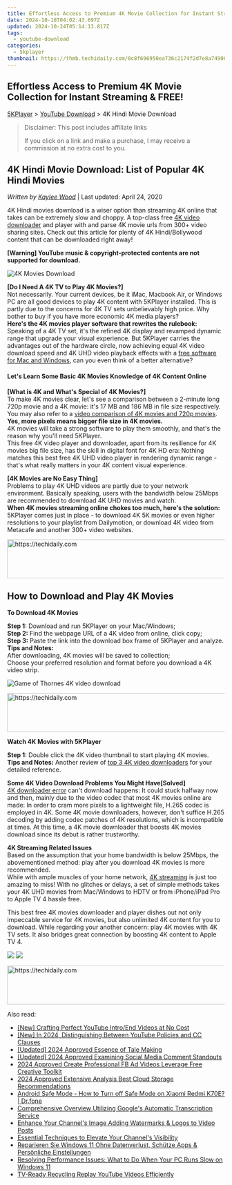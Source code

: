```yaml
---
title: Effortless Access to Premium 4K Movie Collection for Instant Streaming & FREE!
date: 2024-10-18T04:02:43.697Z
updated: 2024-10-24T05:14:13.817Z
tags:
  - youtube-download
categories:
  - 5kplayer
thumbnail: https://thmb.techidaily.com/0c8f696950ea736c2174f2d7e8a74906124afdbd8faac5e2796b198a9b431fdb.jpg
---
```


## Effortless Access to Premium 4K Movie Collection for Instant Streaming & FREE!

[5KPlayer](https://tools.techidaily.com/5kplayer/products/) \> [YouTube Download](https://tools.techidaily.com/5kplayer/youtube-download/) \> 4K Hindi Movie Download

>  Disclaimer: This post includes affiliate links
>
>  If you click on a link and make a purchase, I may receive a commission at no extra cost to you.
>

## 4K Hindi Movie Download: List of Popular 4K Hindi Movies

 _Written by [Kaylee Wood](https://www.quora.com/profile/Amanda-Hu-21)_ | Last updated: April 24, 2020 

4K Hindi movies download is a wiser option than streaming 4K online that takes can be extremely slow and choppy. A top-class free [4K video downloader](https://tools.techidaily.com/5kplayer/youtube-download/) and player with and parse 4K movie urls from 300+ video sharing sites. Check out this article for plenty of 4K Hindi/Bollywood content that can be downloaded right away!

**\[Warning\] YouTube music & copyright-protected contents are not supported for download.**

![4K Movies Download](https://www.5kplayer.com/youtube-download/img/5kp-4k-downloader-error-yxt-081001.jpg) 

**\[Do I Need A 4K TV to Play 4K Movies?\]**  
 Not necessarily. Your current devices, be it iMac, Macbook Air, or Windows PC are all good devices to play 4K content with 5KPlayer installed. This is partly due to the concerns for 4K TV sets unbelievably high price. Why bother to buy if you have more economic 4K media players?  
**Here's the 4K movies player software that rewrites the rulebook:**  
 Speaking of a 4K TV set, it's the refined 4K display and revamped dynamic range that upgrade your visual experience. But 5KPlayer carries the advantages out of the hardware circle, now achieving equal 4K video download speed and 4K UHD video playback effects with a [free software for Mac and Windows](https://tools.techidaily.com/5kplayer/video-music-player/), can you even think of a better alternative?

#### **Let's Learn Some Basic 4K Movies Knowledge of 4K Content Online**

**\[What is 4K and What's Special of 4K Movies?\]**  
To make 4K movies clear, let's see a comparison between a 2-minute long 720p movie and a 4K movie: it's 17 MB and 186 MB in file size respectively.  
You may also refer to a [video comparison of 4K movies and 720p movies](https://www.youtube.com/watch?v=d1a9ufg2Kqs).  
**Yes, more pixels means bigger file size in 4K movies.**  
4K movies will take a strong software to play them smoothly, and that's the reason why you'll need 5KPlayer.  
This free 4K video player and downloader, apart from its resilience for 4K movies big file size, has the skill in digital font for 4K HD era: Nothing matches this best free 4K UHD video player in rendering dynamic range - that's what really matters in your 4K content visual experience.

**\[4K Movies are No Easy Thing\]**  
Problems to play 4K UHD videos are partly due to your network environment. Basically speaking, users with the bandwidth below 25Mbps are recommended to download 4K UHD movies and watch.  
**When 4K movies streaming online chokes too much, here's the solution:**  
 5KPlayer comes just in place - to download 4K 5K movies or even higher resolutions to your playlist from Dailymotion, or download 4K video from Metacafe and another 300+ video websites.

<!-- affiliate ads begin -->
<a href="https://unicoeye.pxf.io/c/5597632/2134248/18498" target="_top" id="2134248">
  <img src="//a.impactradius-go.com/display-ad/18498-2134248" border="0" alt="https://techidaily.com" width="728" height="90"/>
</a>
<img height="0" width="0" src="https://unicoeye.pxf.io/i/5597632/2134248/18498" style="position:absolute;visibility:hidden;" border="0" />
<!-- affiliate ads end -->

##  How to Download and Play 4K Movies

**To Download 4K Movies** 

**Step 1:**  Download and run 5KPlayer on your Mac/Windows;  
**Step 2:** Find the webpage URL of a 4K video from online, click copy;  
**Step 3:**  Paste the link into the download box frame of 5KPlayer and analyze.  
**Tips and Notes:**  
 After downloading, 4K movies will be saved to collection;  
 Choose your preferred resolution and format before you download a 4K video strip.

![Game of Thornes 4K video download](https://www.5kplayer.com/youtube-download/img/4k-youtube-download.jpg)

<!-- affiliate ads begin -->
<a href="https://appsumo.8odi.net/c/5597632/2151870/7443" target="_top" id="2151870">
  <img src="//a.impactradius-go.com/display-ad/7443-2151870" border="0" alt="https://techidaily.com" width="728" height="90"/>
</a>
<img height="0" width="0" src="https://appsumo.8odi.net/i/5597632/2151870/7443" style="position:absolute;visibility:hidden;" border="0" />
<!-- affiliate ads end -->

**Watch 4K Movies with 5KPlayer**

**Step 1:** Double click the 4K video thumbnail to start playing 4K movies.  
**Tips and Notes:** Another review of [top 3 4K video downloaders](https://tools.techidaily.com/5kplayer/youtube-download/) for your detailed reference.

**Some 4K Video Download Problems You Might Have\[Solved\]**  
[4K downloader error](https://tools.techidaily.com/5kplayer/youtube-download/) can't download happens: It could stuck halfway now and then, mainly due to the video codec that most 4K movies online are made: In order to cram more pixels to a lightweight file, H.265 codec is employed in 4K. Some 4K movie downloaders, however, don't suffice H.265 decoding by adding codec patches of 4K resolutions, which is incompatible at times. At this time, a 4K movie downloader that boosts 4K movies download since its debut is rather trustworthy.

**4K Streaming Related Issues**  
 Based on the assumption that your home bandwidth is below 25Mbps, the abovementioned method: play after you download 4K movies is more recommended.  
 While with ample muscles of your home network, [4K streaming](https://tools.techidaily.com/5kplayer/airplay/) is just too amazing to miss! With no glitches or delays, a set of simple methods takes your 4K UHD movies from Mac/Windows to HDTV or from iPhone/iPad Pro to Apple TV 4 hassle free.

This best free 4K movies downloader and player dishes out not only impeccable service for 4K movies, but also unlimited 4K content for you to download. While regarding your another concern: play 4K movies with 4K TV sets. It also bridges great connection by boosting 4K content to Apple TV 4.

[![](https://www.5kplayer.com/youtube-download/../button/freedownwhitewin.png)](https://tools.techidaily.com/5kplayer/products/) [![](https://www.5kplayer.com/youtube-download/../button/freedownbackmac.png)](https://tools.techidaily.com/5kplayer/products/)

<!-- affiliate ads begin -->
<a href="https://review-au.sjv.io/c/5597632/2135315/14409" target="_top" id="2135315">
  <img src="//a.impactradius-go.com/display-ad/14409-2135315" border="0" alt="https://techidaily.com" width="728" height="90"/>
</a>
<img height="0" width="0" src="https://review-au.sjv.io/i/5597632/2135315/14409" style="position:absolute;visibility:hidden;" border="0" />
<!-- affiliate ads end -->

<ins class="adsbygoogle"
     style="display:block"
     data-ad-format="autorelaxed"
     data-ad-client="ca-pub-7571918770474297"
     data-ad-slot="1223367746"></ins>

<ins class="adsbygoogle"
     style="display:block"
     data-ad-client="ca-pub-7571918770474297"
     data-ad-slot="8358498916"
     data-ad-format="auto"
     data-full-width-responsive="true"></ins>

<span class="atpl-alsoreadstyle">Also read:</span>
<div><ul>
<li><a href="https://youtube-video-recordings.techidaily.com/new-crafting-perfect-youtube-introend-videos-at-no-cost/"><u>[New] Crafting Perfect YouTube Intro/End Videos at No Cost</u></a></li>
<li><a href="https://youtube-zero.techidaily.com/n-2024-distinguishing-between-youtube-policies-and-cc-clauses/"><u>[New] In 2024, Distinguishing Between YouTube Policies and CC Clauses</u></a></li>
<li><a href="https://fox-cloud.techidaily.com/updated-2024-approved-essence-of-tale-making/"><u>[Updated] 2024 Approved Essence of Tale Making</u></a></li>
<li><a href="https://facebook-video-share.techidaily.com/updated-2024-approved-examining-social-media-comment-standouts/"><u>[Updated] 2024 Approved Examining Social Media Comment Standouts</u></a></li>
<li><a href="https://facebook-video-files.techidaily.com/2024-approved-create-professional-fb-ad-videos-leverage-free-creative-toolkit/"><u>2024 Approved Create Professional FB Ad Videos Leverage Free Creative Toolkit</u></a></li>
<li><a href="https://some-knowledge.techidaily.com/2024-approved-extensive-analysis-best-cloud-storage-recommendations/"><u>2024 Approved Extensive Analysis Best Cloud Storage Recommendations</u></a></li>
<li><a href="https://howto.techidaily.com/android-safe-mode-how-to-turn-off-safe-mode-on-xiaomi-redmi-k70e-drfone-by-drfone-fix-android-problems-fix-android-problems/"><u>Android Safe Mode - How to Turn off Safe Mode on Xiaomi Redmi K70E? | Dr.fone</u></a></li>
<li><a href="https://fox-boxes.techidaily.com/comprehensive-overview-utilizing-googles-automatic-transcription-service/"><u>Comprehensive Overview Utilizing Google's Automatic Transcription Service</u></a></li>
<li><a href="https://youtube-video-recordings.techidaily.com/enhance-your-channels-image-adding-watermarks-and-logos-to-video-posts/"><u>Enhance Your Channel's Image Adding Watermarks & Logos to Video Posts</u></a></li>
<li><a href="https://youtube-video-recordings.techidaily.com/essential-techniques-to-elevate-your-channels-visibility/"><u>Essential Techniques to Elevate Your Channel's Visibility</u></a></li>
<li><a href="https://discover-exclusive.techidaily.com/reparieren-sie-windows-11-ohne-datenverlust-schutze-apps-and-personliche-einstellungen/"><u>Reparieren Sie Windows 11 Ohne Datenverlust, Schütze Apps & Persönliche Einstellungen</u></a></li>
<li><a href="https://win-howtos.techidaily.com/resolving-performance-issues-what-to-do-when-your-pc-runs-slow-on-windows-11/"><u>Resolving Performance Issues: What to Do When Your PC Runs Slow on Windows 11</u></a></li>
<li><a href="https://youtube-video-recordings.techidaily.com/tv-ready-recycling-replay-youtube-videos-efficiently/"><u>TV-Ready Recycling Replay YouTube Videos Efficiently</u></a></li>
</ul></div>

